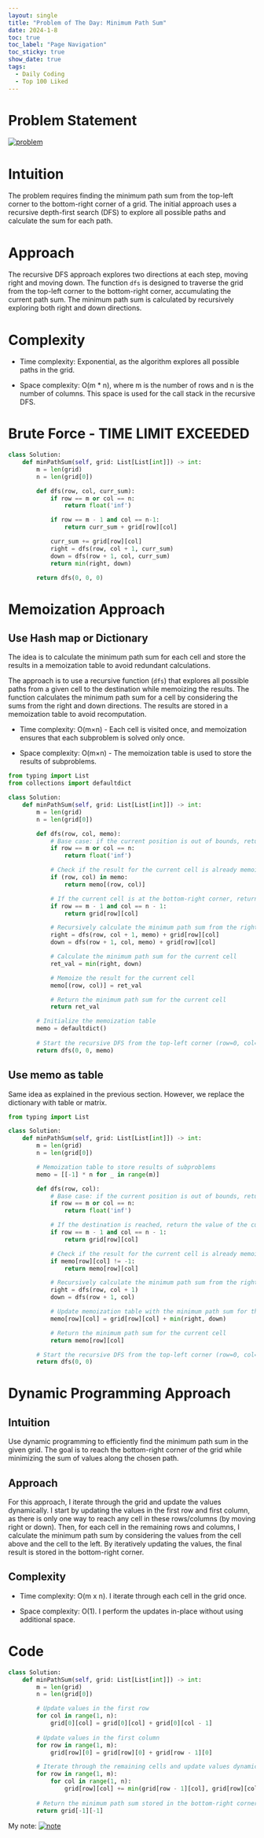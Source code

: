 ```yaml
---
layout: single
title: "Problem of The Day: Minimum Path Sum"
date: 2024-1-8
toc: true
toc_label: "Page Navigation"
toc_sticky: true
show_date: true
tags:
  - Daily Coding
  - Top 100 Liked
---
```

# Problem Statement
[![problem](/assets/images/2024-01-09_14-56-02-minimum-path-sum.png)](/assets/images/2024-01-09_14-56-02-minimum-path-sum.png)


# Intuition
The problem requires finding the minimum path sum from the top-left corner to the bottom-right corner of a grid. The initial approach uses a recursive depth-first search (DFS) to explore all possible paths and calculate the sum for each path.

# Approach
The recursive DFS approach explores two directions at each step, moving right and moving down. The function `dfs` is designed to traverse the grid from the top-left corner to the bottom-right corner, accumulating the current path sum. The minimum path sum is calculated by recursively exploring both right and down directions.

# Complexity
- Time complexity:
 Exponential, as the algorithm explores all possible paths in the grid.

- Space complexity:
O(m * n), where m is the number of rows and n is the number of columns. This space is used for the call stack in the recursive DFS.

# Brute Force - TIME LIMIT EXCEEDED
```python
class Solution:
    def minPathSum(self, grid: List[List[int]]) -> int:
        m = len(grid)
        n = len(grid[0])

        def dfs(row, col, curr_sum):
            if row == m or col == n:
                return float('inf')

            if row == m - 1 and col == n-1:
                return curr_sum + grid[row][col]

            curr_sum += grid[row][col]
            right = dfs(row, col + 1, curr_sum)
            down = dfs(row + 1, col, curr_sum)
            return min(right, down)

        return dfs(0, 0, 0)

```

# Memoization Approach
## Use Hash map or Dictionary
The idea is to calculate the minimum path sum for each cell and store the results in a memoization table to avoid redundant calculations.

The approach is to use a recursive function (`dfs`) that explores all possible paths from a given cell to the destination while memoizing the results. The function calculates the minimum path sum for a cell by considering the sums from the right and down directions. The results are stored in a memoization table to avoid recomputation.

- Time complexity: 
O(m×n) - Each cell is visited once, and memoization ensures that each subproblem is solved only once.

- Space complexity: 
O(m×n) - The memoization table is used to store the results of subproblems.

```python
from typing import List
from collections import defaultdict

class Solution:
    def minPathSum(self, grid: List[List[int]]) -> int:
        m = len(grid)
        n = len(grid[0])

        def dfs(row, col, memo):
            # Base case: if the current position is out of bounds, return infinity
            if row == m or col == n:
                return float('inf')

            # Check if the result for the current cell is already memoized
            if (row, col) in memo:
                return memo[(row, col)]

            # If the current cell is at the bottom-right corner, return its value
            if row == m - 1 and col == n - 1:
                return grid[row][col]

            # Recursively calculate the minimum path sum from the right and down
            right = dfs(row, col + 1, memo) + grid[row][col]
            down = dfs(row + 1, col, memo) + grid[row][col]

            # Calculate the minimum path sum for the current cell
            ret_val = min(right, down)

            # Memoize the result for the current cell
            memo[(row, col)] = ret_val

            # Return the minimum path sum for the current cell
            return ret_val

        # Initialize the memoization table
        memo = defaultdict()
        
        # Start the recursive DFS from the top-left corner (row=0, col=0)
        return dfs(0, 0, memo)
```

## Use memo as table
Same idea as explained in the previous section. However, we replace the dictionary with table or matrix.

```python
from typing import List

class Solution:
    def minPathSum(self, grid: List[List[int]]) -> int:
        m = len(grid)
        n = len(grid[0])

        # Memoization table to store results of subproblems
        memo = [[-1] * n for _ in range(m)]

        def dfs(row, col):
            # Base case: if the current position is out of bounds, return infinity
            if row == m or col == n:
                return float('inf')

            # If the destination is reached, return the value of the current cell
            if row == m - 1 and col == n - 1:
                return grid[row][col]

            # Check if the result for the current cell is already memoized
            if memo[row][col] != -1:
                return memo[row][col]

            # Recursively calculate the minimum path sum from the right and down
            right = dfs(row, col + 1)
            down = dfs(row + 1, col)

            # Update memoization table with the minimum path sum for the current cell
            memo[row][col] = grid[row][col] + min(right, down)

            # Return the minimum path sum for the current cell
            return memo[row][col]

        # Start the recursive DFS from the top-left corner (row=0, col=0)
        return dfs(0, 0)
```

# Dynamic Programming Approach
## Intuition
Use dynamic programming to efficiently find the minimum path sum in the given grid. The goal is to reach the bottom-right corner of the grid while minimizing the sum of values along the chosen path.

## Approach
For this approach, I iterate through the grid and update the values dynamically. I start by updating the values in the first row and first column, as there is only one way to reach any cell in these rows/columns (by moving right or down). Then, for each cell in the remaining rows and columns, I calculate the minimum path sum by considering the values from the cell above and the cell to the left. By iteratively updating the values, the final result is stored in the bottom-right corner.

## Complexity
- Time complexity:
O(m x n). I iterate through each cell in the grid once.

- Space complexity:
O(1). I perform the updates in-place without using additional space.

# Code
```python
class Solution:
    def minPathSum(self, grid: List[List[int]]) -> int:
        m = len(grid)
        n = len(grid[0])

        # Update values in the first row
        for col in range(1, n):
            grid[0][col] = grid[0][col] + grid[0][col - 1]
        
        # Update values in the first column
        for row in range(1, m):
            grid[row][0] = grid[row][0] + grid[row - 1][0]

        # Iterate through the remaining cells and update values dynamically
        for row in range(1, m):
            for col in range(1, n):
                grid[row][col] += min(grid[row - 1][col], grid[row][col - 1])
        
        # Return the minimum path sum stored in the bottom-right corner
        return grid[-1][-1]
```

My note:
[![note](/assets/images/2024-01-09_15-16-58-minimum-path-sum-note.png)](/assets/images/2024-01-09_15-16-58-minimum-path-sum-note.png)
